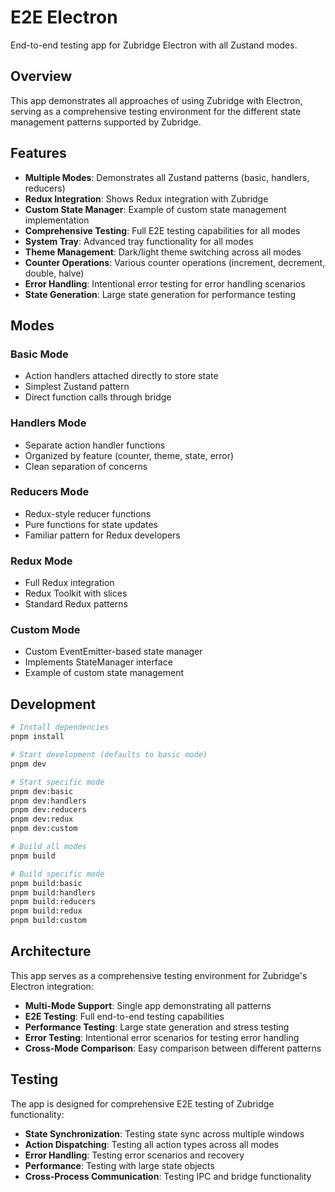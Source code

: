# E2E Electron

End-to-end testing app for Zubridge Electron with all Zustand modes.

## Overview

This app demonstrates all approaches of using Zubridge with Electron, serving as a comprehensive testing environment for the different state management patterns supported by Zubridge.

## Features

- **Multiple Modes**: Demonstrates all Zustand patterns (basic, handlers, reducers)
- **Redux Integration**: Shows Redux integration with Zubridge
- **Custom State Manager**: Example of custom state management implementation
- **Comprehensive Testing**: Full E2E testing capabilities for all modes
- **System Tray**: Advanced tray functionality for all modes
- **Theme Management**: Dark/light theme switching across all modes
- **Counter Operations**: Various counter operations (increment, decrement, double, halve)
- **Error Handling**: Intentional error testing for error handling scenarios
- **State Generation**: Large state generation for performance testing

## Modes

### Basic Mode

- Action handlers attached directly to store state
- Simplest Zustand pattern
- Direct function calls through bridge

### Handlers Mode

- Separate action handler functions
- Organized by feature (counter, theme, state, error)
- Clean separation of concerns

### Reducers Mode

- Redux-style reducer functions
- Pure functions for state updates
- Familiar pattern for Redux developers

### Redux Mode

- Full Redux integration
- Redux Toolkit with slices
- Standard Redux patterns

### Custom Mode

- Custom EventEmitter-based state manager
- Implements StateManager interface
- Example of custom state management

## Development

```bash
# Install dependencies
pnpm install

# Start development (defaults to basic mode)
pnpm dev

# Start specific mode
pnpm dev:basic
pnpm dev:handlers
pnpm dev:reducers
pnpm dev:redux
pnpm dev:custom

# Build all modes
pnpm build

# Build specific mode
pnpm build:basic
pnpm build:handlers
pnpm build:reducers
pnpm build:redux
pnpm build:custom
```

## Architecture

This app serves as a comprehensive testing environment for Zubridge's Electron integration:

- **Multi-Mode Support**: Single app demonstrating all patterns
- **E2E Testing**: Full end-to-end testing capabilities
- **Performance Testing**: Large state generation and stress testing
- **Error Testing**: Intentional error scenarios for testing error handling
- **Cross-Mode Comparison**: Easy comparison between different patterns

## Testing

The app is designed for comprehensive E2E testing of Zubridge functionality:

- **State Synchronization**: Testing state sync across multiple windows
- **Action Dispatching**: Testing all action types across all modes
- **Error Handling**: Testing error scenarios and recovery
- **Performance**: Testing with large state objects
- **Cross-Process Communication**: Testing IPC and bridge functionality

